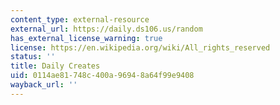 ```yaml
---
content_type: external-resource
external_url: https://daily.ds106.us/random
has_external_license_warning: true
license: https://en.wikipedia.org/wiki/All_rights_reserved
status: ''
title: Daily Creates
uid: 0114ae81-748c-400a-9694-8a64f99e9408
wayback_url: ''
---
```

